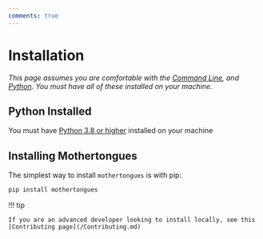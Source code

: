 ```yaml
---
comments: true
---
```


# Installation

*This page assumes you are comfortable with the [Command Line](https://en.wikipedia.org/wiki/Command-line_interface), and [Python](https://en.wikipedia.org/wiki/Python_(programming_language)). You must have all of these installed on your machine.*

## Python Installed

You must have [Python 3.8 or higher](https://www.python.org/downloads/) installed on your machine

## Installing Mothertongues

The simplest way to install `mothertongues` is with pip:

```bash
pip install mothertongues
```

!!! tip

    If you are an advanced developer looking to install locally, see this [Contributing page](/Contributing.md)
